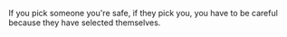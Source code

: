 If you pick someone you're safe, if they pick you, you have to be careful because they have selected themselves.